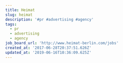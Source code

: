 ```yaml
---
title: Heimat
slug: heimat
description: '#pr #advertising #agency'
tags:
  - pr
  - advertising
  - agency
job_board_url: 'http://www.heimat-berlin.com/jobs'
created_at: '2017-06-28T20:37:51.626Z'
updated_at: '2019-06-16T10:36:09.625Z'
---
```


